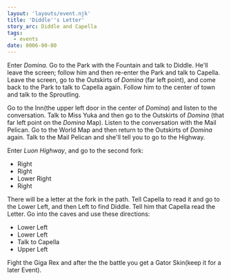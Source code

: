 ```yaml
---
layout: 'layouts/event.njk'
title: 'Diddle''s Letter'
story_arc: Diddle and Capella
tags:
  - events
date: 0006-00-00
---
```

Enter *Domina*. Go to the Park with the Fountain and talk to Diddle. He'll leave the screen; follow him and then re-enter the Park and talk to Capella. Leave the screen, go to the Outskirts of *Domina* (far left point), and come back to the Park to talk to Capella again. Follow him to the center of town and talk to the Sproutling.

Go to the Inn(the upper left door in the center of *Domina*) and listen to the conversation. Talk to Miss Yuka and then go to the Outskirts of *Domina* (that far left point on the *Domina* Map). Listen to the conversation with the Mail Pelican. Go to the World Map and then return to the Outskirts of *Domina* again. Talk to the Mail Pelican and she'll tell you to go to the Highway.

Enter *Luon Highway*, and go to the second fork:

* Right
* Right
* Lower Right
* Right

There will be a letter at the fork in the path. Tell Capella to read it and go to the Lower Left, and then Left to find Diddle. Tell him that Capella read the Letter. Go into the caves and use these directions:

* Lower Left
* Lower Left
* Talk to Capella
* Upper Left

Fight the Giga Rex and after the the battle you get a Gator Skin(keep it for a later Event).